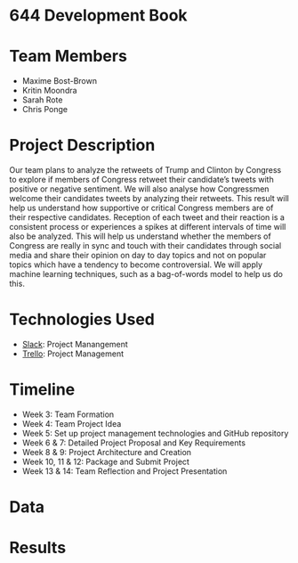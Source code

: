 # 644 Development Book




# Team Members
* Maxime Bost-Brown
* Kritin Moondra
* Sarah Rote
* Chris Ponge




# Project Description
Our team plans to analyze the retweets of Trump and Clinton by Congress to explore if members of Congress retweet their 
candidate’s tweets with positive or negative sentiment. 
We will also analyse how Congressmen welcome their candidates tweets by analyzing their retweets. 
This result will help us understand how supportive or critical Congress members are of their respective candidates. 
Reception of each tweet and their reaction is a consistent process or experiences a spikes at different intervals of 
time will also be analyzed. This will help us understand whether the members of Congress are really in sync and 
touch with their candidates through social media and share their opinion on day to day topics and not on popular topics 
which have a tendency to become controversial. We will apply machine learning techniques, such as a bag-of-words model to help us do this.




# Technologies Used
* [Slack](https://slack.com/): Project Manangement
* [Trello](https://trello.com/): Project Management




# Timeline
* Week 3: Team Formation
* Week 4: Team Project Idea
* Week 5: Set up project management technologies and GitHub repository
* Week 6 & 7: Detailed Project Proposal and Key Requirements
* Week 8 & 9: Project Architecture and Creation
* Week 10, 11 & 12: Package and Submit Project
* Week 13 & 14: Team Reflection and Project Presentation





# Data





# Results












